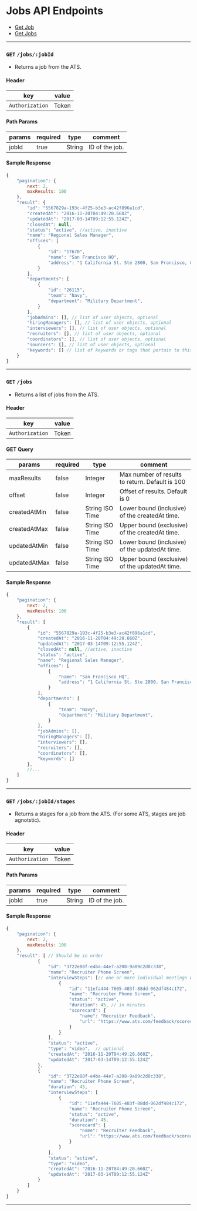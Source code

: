 # Jobs API Endpoints

* [Get Job](#get-jobsjobid)
* [Get Jobs](#get-jobs)


---

### `GET` `/jobs/:jobId`
* Returns a job from the ATS.

####  Header
key|value
---|---
`Authorization`| Token

#### Path Params
params | required | type | comment
---|---|---|---
jobId | true | String | ID of the job.


#### Sample Response
```javascript
{
    "pagination": {
        next: 2,
        maxResults: 100
    },
    "result": {
        "id": "5567829a-193c-4f25-b3e3-ac42f896a1cd",
        "createdAt": "2016-11-20T04:49:20.660Z",
        "updatedAt": "2017-03-14T09:12:55.124Z",
        "closedAt": null,
        "status": "active", //active, inactive
        "name": "Regional Sales Manager",
        "offices": [
            {
                "id": "17670",
                "name": "San Francisco HQ",
                "address": "1 California St. Ste 2800, San Francisco, CA 94105"
            }
        ],
        "departments": [
            {
                "id": "26115",
                "team": "Navy",
                "department": "Military Department",
            }
        ],
        "jobAdmins": [], // list of user objects, optional
        "hiringManagers": [], // list of user objects, optional
        "interviewers": [], // list of user objects, optional
        "recruiters": [], // list of user objects, optional
        "coordinators": [], // list of user objects, optional
        "sourcers": [], // list of user objects, optional
        "keywords": [] // list of keywords or tags that pertain to this job, optional
    }
}

```


---


### `GET` `/jobs`
* Returns a list of jobs from the ATS.

####  Header
key|value
---|---
`Authorization`| Token

#### GET Query
params | required | type | comment
---|---|---|---
maxResults | false | Integer | Max number of results to return. Default is 100
offset | false | Integer | Offset of results. Default is 0
createdAtMin | false | String ISO Time | Lower bound (inclusive) of the createdAt time.
createdAtMax | false | String ISO Time | Upper bound (exclusive) of the createdAt time.
updatedAtMin | false | String ISO Time | Lower bound (inclusive) of the updatedAt time.
updatedAtMax | false | String ISO Time | Upper bound (exclusive) of the updatedAt time.

#### Sample Response
```javascript
{
    "pagination": {
        next: 2,
        maxResults: 100
    },
    "result": [
        {
            "id": "5567829a-193c-4f25-b3e3-ac42f896a1cd",
            "createdAt": "2016-11-20T04:49:20.660Z",
            "updatedAt": "2017-03-14T09:12:55.124Z",
            "closedAt": null, //active, inactive
            "status": "active",
            "name": "Regional Sales Manager",
            "offices": [
                {
                    "name": "San Francisco HQ",
                    "address": "1 California St. Ste 2800, San Francisco, CA 94105"
                }
            ],
            "departments": [
                {
                    "team": "Navy",
                    "department": "Military Department",
                }
            ],
            "jobAdmins": [],
            "hiringManagers": [],
            "interviewers": [],
            "recruiters": [],
            "coordinators": [],
            "keywords": []
        },
        //...
    ]
}
```



---
### `GET` `/jobs/:jobId/stages`
* Returns a stages for a job from the ATS. (For some ATS, stages are job agnotstic).

####  Header
key|value
---|---
`Authorization`| Token

#### Path Params
params | required | type | comment
---|---|---|---
jobId | true | String | ID of the job.


#### Sample Response
```javascript
{
    "pagination": {
        next: 2,
        maxResults: 100
    },
    "result": [ // Should be in order
            {
                "id": "3722e88f-e4ba-44e7-a208-9a89c2d0c338",
                "name": "Recruiter Phone Screen",
                "interviewSteps": [// one or more individual meetings with candidate
                    {
                        "id": "11efa444-7605-403f-88dd-062df484c172",
                        "name": "Recruiter Phone Screen",
                        "status": "active",
                        "duration": 45, // in minutes
                        "scorecard": {
                            "name": "Recruiter Feedback",
                            "url": "https://www.ats.com/feedback/scorecards?id=11efa444-7605-403f-88dd-062df484c172"
                        }
                    }
                ],
                "status": "active",
                "type": "video",  // optional
                "createdAt": "2016-11-20T04:49:20.660Z",
                "updatedAt": "2017-03-14T09:12:55.124Z"
            },
            {
                "id": "3722e88f-e4ba-44e7-a208-9a89c2d0c338",
                "name": "Recruiter Phone Screen",
                "duration": 45,
                "interviewSteps": [
                    {
                        "id": "11efa444-7605-403f-88dd-062df484c172",
                        "name": "Recruiter Phone Screen",
                        "status": "active",
                        "duration": 45,
                        "scorecard": {
                            "name": "Recruiter Feedback",
                            "url": "https://www.ats.com/feedback/scorecards?id=11efa444-7605-403f-88dd-062df484c172"
                        }
                    }
                ],
                "status": "active",
                "type": "video",
                "createdAt": "2016-11-20T04:49:20.660Z",
                "updatedAt": "2017-03-14T09:12:55.124Z"
            }
        ]
    }
}

```


---
